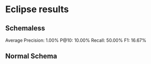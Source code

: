 # Eclipse results

## Schemaless

Average Precision: 1.00%
P@10: 10.00%
Recall: 50.00%
F1: 16.67%

## Normal Schema
